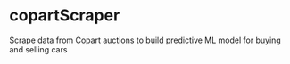 # copartScraper
Scrape data from Copart auctions to build predictive ML model for buying and selling cars
